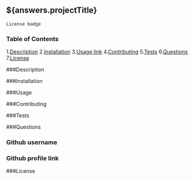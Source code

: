 ## ${answers.projectTitle}
    License badge

### Table of Contents
1.[Description](#desc)
2.[Installation](#install)
3.[Usage link](#use)
4.[Contributing](#contrib)
5.[Tests](#test)
6.[Questions](#quest)
7.[License](#license)

###<a name="desc">Description</a>

###<a name="install">Installation</a>

###<a name="use">Usage</a>

###<a name="contrib">Contributing</a>

###<a name="test">Tests</a>

###<a name="quest">Questions</a>
### Github username
### Github profile link

###<a name="license">License</a>
